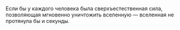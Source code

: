 Если бы у каждого человека была сверхъестественная сила, позволяющая мгновенно уничтожить вселенную — вселенная не протянула бы и секунды.